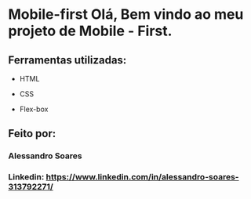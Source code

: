 
# Mobile-first Olá, Bem vindo ao meu projeto de Mobile - First.

## Ferramentas utilizadas:

* HTML

* CSS

* Flex-box

## Feito por:

### Alessandro Soares

### Linkedin: https://www.linkedin.com/in/alessandro-soares-313792271/
